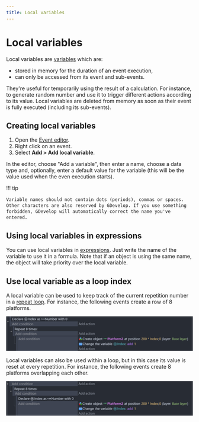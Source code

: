 ```yaml
---
title: Local variables
---
```

# Local variables

Local variables are [variables](/gdevelop5/all-features/variables) which are:

- stored in memory for the duration of an event execution,
- can only be accessed from its event and sub-events.

They're useful for temporarily using the result of a calculation. For instance, to generate random number and use it to trigger different actions according to its value.
Local variables are deleted from memory as soon as their event is fully executed (including its sub-events).

## Creating local variables

1. Open the [Event editor](/gdevelop5/interface/events-editor).
2. Right click on an event.
3. Select **Add > Add local variable**.

In the editor, choose "Add a variable", then enter a name, choose a data type and, optionally, enter a default value for the variable (this will be the value used when the even execution starts).

!!! tip

    Variable names should not contain dots (periods), commas or spaces. Other characters are also reserved by GDevelop. If you use something forbidden, GDevelop will automatically correct the name you've entered.

## Using local variables in expressions

You can use local variables in [expressions](/gdevelop5/all-features/expressions). Just write the name of the variable to use it in a formula. Note that if an object is using the same name, the object will take priority over the local variable.

## Use local variable as a loop index

A local variable can be used to keep track of the current repetition number in a [repeat loop](/gdevelop5/events/repeat). For instance, the following events create a row of 8 platforms.


![](local-variable-outside-the-loop.png)

Local variables can also be used within a loop, but in this case its value is reset at every repetition. For instance, the following events create 8 platforms overlapping each other.

![](local-variable-inside-the-loop.png)